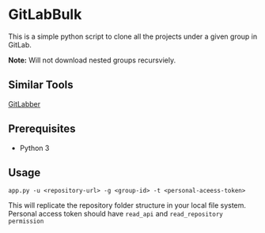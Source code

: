 # GitLabBulk

This is a simple python script to clone all the projects under a given group in GitLab. 

**Note:** Will not download nested groups recursviely.  

## Similar Tools
[GitLabber](https://github.com/ezbz/gitlabber)

## Prerequisites

- Python 3

## Usage

```
app.py -u <repository-url> -g <group-id> -t <personal-aceess-token>
```

This will replicate the repository folder structure in your local file system. Personal access token should have `read_api` and `read_repository permission`
